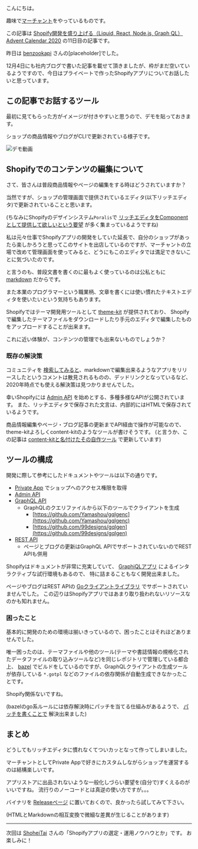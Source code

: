 こんにちは。

趣味で[マーチャント](https://k9bookshelf.com)をやっているものです。

この記事は [Shopify開発を盛り上げる（Liquid, React, Node.js, Graph QL） Advent Calendar 2020](https://qiita.com/advent-calendar/2020/shopify-liquid) の11日目の記事です。

昨日は [benzookapi](https://qiita.com/benzookapi) さんの[placeholder]でした。

12月4日にも社内ブログで書いた記事を載せて頂きましたが、枠がまだ空いているようですので、今日はプライベートで作ったShopifyアプリについてお話したいと思っています。

## この記事でお話するツール

最初に見てもらった方がイメージが付きやすいと思うので、デモを貼っておきます。

ショップの商品情報やブログがCLIで更新されている様子です。

![デモ動画](https://cdn.shopify.com/s/files/1/0512/0091/7703/files/2020-12-03_20.37.21_480x480.gif?v=1606995566)

## Shopifyでのコンテンツの編集について

さて、皆さんは普段商品情報やページの編集をする時はどうされていますか？

当然ですが、ショップの管理画面で提供されているエディタ(以下リッチエディタ)で更新されていることと思います。

(ちなみにShopifyのデザインシステム`Poralis`で [リッチエディタをComponentとして提供して欲しいという要望](https://github.com/Shopify/polaris-react/issues/303#issuecomment-415554317) が多く集まっているようですね)

私は元々仕事でShopifyアプリの開発をしていた延長で、自分のショップがあったら楽しかろうと思ってこのサイトを出店しているのですが、マーチャントの立場で改めて管理画面を使ってみると、どうにもこのエディタでは満足できないことに気づいたのです。

と言うのも、普段文書を書くのに最もよく使っているのは公私ともに [markdown](https://www.markdownguide.org/) だからです。

また本業のプログラマーという職業柄、文章を書くには使い慣れたテキストエディタを使いたいという気持ちもあります。

Shopifyではテーマ開発用ツールとして [theme-kit](https://github.com/Shopify/themekit) が提供されており、
Shopifyで編集したテーマファイルをダウンロードしたり手元のエディタで編集したものをアップロードすることが出来ます。

これに近い体験が、コンテンツの管理でも出来ないものでしょうか？

### 既存の解決策

コミュニティを [検索してみると](https://community.shopify.com/c/forums/searchpage/tab/message?advanced=false&allow_punctuation=false&filter=location&location=category:en&q=markdown)、markdownで編集出来るようなアプリをリリースしたというコメントは散見されるものの、デッドリンクとなっているなど、2020年時点でも使える解決策は見つかりませんでした。

幸いShopifyには [Admin API](https://shopify.dev/docs/admin-api) を始めとする、多種多様なAPIが公開されています。
また、リッチエディタで保存された文言は、内部的にはHTMLで保存されているようです。

商品情報編集やページ・ブログ記事の更新までAPI経由で操作が可能なので、theme-kitよろしくcontent-kitのようなツールが書けそうです。
(と言うか、この記事は [content-kitと名付けたその自作ツール](https://github.com/kogai/k9bookshelf/blob/main/content/README.md) で更新しています)

## ツールの構成

開発に際して参考にしたドキュメントやツールは以下の通りです。

- [Private App](https://help.shopify.com/en/manual/apps/app-types#private-apps) でショップへのアクセス権限を取得
- [Admin API](https://shopify.dev/docs/admin-api)
- [GraphQL API](https://shopify.dev/docs/admin-api/graphql/reference/common-objects/queryroot/index)
  - GraphQLのクエリファイルから以下のツールでクライアントを生成
    - [https://github.com/Yamashou/gqlgenc](https://github.com/Yamashou/gqlgenc)
    - [https://github.com/99designs/gqlgen](https://github.com/99designs/gqlgen)
- [REST API](https://shopify.dev/docs/admin-api/rest/reference)
  - ページとブログの更新はGraphQL APIでサポートされていないのでREST APIも併用

Shopifyはドキュメントが非常に充実していて、 [GraphiQLアプリ](https://shopify.dev/tools/graphiql-admin-api) によるインタラクティブな試行環境もあるので、
特に詰まることもなく開発出来ました。

ページやブログはREST APIの [Goクライアントライブラリ](https://github.com/bold-commerce/go-shopify) でサポートされていませんでした。
この辺りはShopifyアプリではあまり取り扱われないリソースなのかも知れません。

### 困ったこと

基本的に開発のための環境は揃いきっているので、困ったことはそれほどありませんでした。

唯一困ったのは、テーマファイルや他のツール(テーマや書誌情報の規格化されたデータファイルの取り込みツールなど)を同じレポジトリで管理している都合上、
[bazel](https://bazel.build/) でビルドをしているのですが、GraphQLクライアントの生成ツールが依存している `*.gotpl` などのファイルの依存関係が自動生成できなかったことです。

Shopify関係ないですね。

(bazelのgo系ルールには依存解決時にパッチを当てる仕組みがあるようで、 [パッチを書くことで](https://github.com/kogai/k9bookshelf/blob/b7bb804c0ad45b5eed5215d1b62a9c434c4cc6aa/content/com_github_yamashou_gqlgenc.patch#L1-L25) 解決出来ました)


## まとめ

どうしてもリッチエディタに慣れなくてついカッとなって作ってしまいました。

マーチャントとしてPrivate Appで好きにカスタムしながらショップを運営するのは結構楽しいです。

アプリストアに出品されないような一般化しづらい要望を(自分で)すくえるのがいいですね。
流行りのノーコードとは真逆の使い方ですが。。。

バイナリを [Releaseページ](https://github.com/kogai/k9bookshelf/releases) に置いておくので、良かったら試してみて下さい。

(HTMLとMarkdownの相互変換で微細な差異が生じることがあります)

------

次回は [ShoheiTai](https://qiita.com/ShoheiTai) さんの「Shopifyアプリの選定・運用ノウハウとか」です。
お楽しみに！
